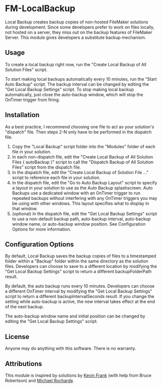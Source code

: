 # FM-LocalBackup

Local Backup creates backup copies of non-hosted FileMaker solutions during development. Since some developers prefer to work on files locally, not hosted on a server, they miss out on the backup features of FileMaker Server. This module gives developers a substitute backup mechanism.

## Usage

To create a local backup right now, run the "Create Local Backup of All Solution Files" script.

To start making local backups automatically every 10 minutes, run the "Start Auto Backup" script. The backup interval can be changed by editing the "Get Local Backup Settings" script. To stop making local backup automatically, just close the auto-backup window, which will stop the OnTimer trigger from firing.

## Installation

As a best practice, I recommend choosing one file to act as your solution's "dispatch" file. Then steps 2-N only have to be performed in the dispatch file.

1. Copy the "Local Backup" script folder into the "Modules" folder of each file in your solution.
2. In each non-dispatch file, edit the "Create Local Backup of All Solution Files { autoBackup }" script to call the "Dispatch Backup of All Solution Files" script from the dispatch file.
3. In the dispatch file, edit the "Create Local Backup of Solution File ..." script to reference each file in your solution.
4. In the dispatch file, edit the "Go to Auto Backup Layout" script to specify a layout in your solution to use as the Auto Backup splashscreen. Auto Backups use a dedicated window with an OnTimer trigger to run repeated backups without interfering with any OnTimer triggers you may be using with other windows. This layout specifies what to display in that window.
5. (optional) In the dispatch file, edit the "Get Local Backup Settings" script to use a non-default backup path, auto-backup interval, auto-backup window name, or auto-backup window position. See Configuration Options for more information.

## Configuration Options

By default, Local Backup saves the backup copies of files to a timestamped folder within a "Backup" folder within the same directory as the solution files. Developers can choose to save to a different location by modifying the "Get Local Backup Settings" script to return a different backupFolderPath result.

By default, the auto backup runs every 10 minutes. Developers can choose a different OnTimer interval by modifying the "Get Local Backup Settings" script to return a different backupIntervalSeconds result. If you change the setting while auto-backup is active, the new interval takes effect at the end of the next backup.

The auto-backup window name and initial position can be changed by editing the "Get Local Backup Settings" script.

## License

Anyone may do anything with this software. There is no warranty.

## Attributions

 This module is inspired by solutions by [Kevin Frank][1] (with help from Bruce Robertson) and [Michael Rocharde][2].

[1]: http://www.filemakerhacks.com/?p=5293 "A Simple Backup Script, revised"
[2]: http://itunes.apple.com/us/book/filemaker-me/id532231582?mt=11 "FileMaker & Me"